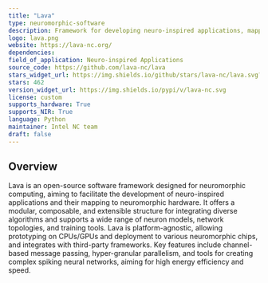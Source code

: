 ```yaml
---
title: "Lava"
type: neuromorphic-software
description: Framework for developing neuro-inspired applications, mapping them to neuromorphic hardware.
logo: lava.png
website: https://lava-nc.org/
dependencies: 
field_of_application: Neuro-inspired Applications
source_code: https://github.com/lava-nc/lava
stars_widget_url: https://img.shields.io/github/stars/lava-nc/lava.svg?style=social
stars: 462
version_widget_url: https://img.shields.io/pypi/v/lava-nc.svg
license: custom
supports_hardware: True
supports_NIR: True
language: Python
maintainer: Intel NC team
draft: false
---
```


## Overview
Lava is an open-source software framework designed for neuromorphic computing, aiming to facilitate the development of neuro-inspired applications and their mapping to neuromorphic hardware. It offers a modular, composable, and extensible structure for integrating diverse algorithms and supports a wide range of neuron models, network topologies, and training tools. Lava is platform-agnostic, allowing prototyping on CPUs/GPUs and deployment to various neuromorphic chips, and integrates with third-party frameworks. Key features include channel-based message passing, hyper-granular parallelism, and tools for creating complex spiking neural networks, aiming for high energy efficiency and speed.
